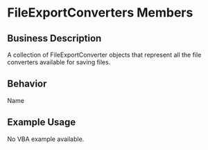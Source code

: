 # FileExportConverters Members

## Business Description
A collection of FileExportConverter objects that represent all the file converters available for saving files.

## Behavior
Name

## Example Usage
No VBA example available.